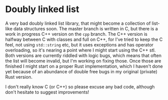 # Doubly linked list
A very bad doubly linked list library, that might become a collection of list-like data structures soon. The master branch is written in C, but there is a work in progress C++ version on the `cpp` branch. The C++ version is halfway between C with classes and full on C++, for I've tried to keep the C feel, not using `std::string` etc, but it uses exceptions and has operator overloading, so it's nearing a point where I might start using the C++ stl. Both versions are currently riddled with logic bugs, which means that often the list will become invalid, but I'm working on fixing those. Once those are finished I might start on a proper Rust implementation, which I haven't done yet because of an abundance of double free bugs in my original (private) Rust version.

I don't really know C (or C++) so please excuse any bad code, although don't hesitate to suggest improvements!
